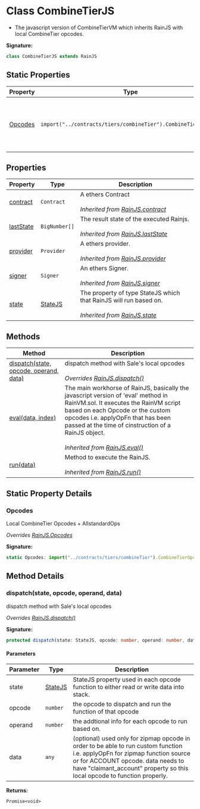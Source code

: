 
# Class CombineTierJS

- The javascript version of CombineTierVM which inherits RainJS with local CombineTier opcodes.

<b>Signature:</b>

```typescript
class CombineTierJS extends RainJS 
```

## Static Properties

|  Property | Type | Description |
|  --- | --- | --- |
|  [Opcodes](./combinetierjs.md#Opcodes-property-static) | `import("../contracts/tiers/combineTier").CombineTierOpcodes` | Local CombineTier Opcodes + AllstandardOps<br></br>*Overrides [RainJS.Opcodes](./rainjs.md#Opcodes-property-static)* |

## Properties

|  Property | Type | Description |
|  --- | --- | --- |
|  [contract](./rainjs.md#contract-property) | `Contract` | A ethers Contract<br></br>*Inherited from [RainJS.contract](./rainjs.md#contract-property)* |
|  [lastState](./rainjs.md#lastState-property) | `BigNumber[]` | The result state of the executed Rainjs.<br></br>*Inherited from [RainJS.lastState](./rainjs.md#lastState-property)* |
|  [provider](./rainjs.md#provider-property) | `Provider` | A ethers provider.<br></br>*Inherited from [RainJS.provider](./rainjs.md#provider-property)* |
|  [signer](./rainjs.md#signer-property) | `Signer` | An ethers Signer.<br></br>*Inherited from [RainJS.signer](./rainjs.md#signer-property)* |
|  [state](./rainjs.md#state-property) | [StateJS](../interfaces/statejs.md) | The property of type StateJS which that RainJS will run based on.<br></br>*Inherited from [RainJS.state](./rainjs.md#state-property)* |

## Methods

|  Method | Description |
|  --- | --- |
|  [dispatch(state, opcode, operand, data)](./combinetierjs.md#dispatch-method-1) | dispatch method with Sale's local opcodes<br></br>*Overrides [RainJS.dispatch()](./rainjs.md#dispatch-method-1)* |
|  [eval(data, index)](./rainjs.md#eval-method-1) | The main workhorse of RainJS, basically the javascript version of 'eval' method in RainVM.sol. It executes the RainVM script based on each Opcode or the custom opcodes i.e. applyOpFn that has been passed at the time of cinstruction of a RainJS object.<br></br>*Inherited from [RainJS.eval()](./rainjs.md#eval-method-1)* |
|  [run(data)](./rainjs.md#run-method-1) | Method to execute the RainJS.<br></br>*Inherited from [RainJS.run()](./rainjs.md#run-method-1)* |

## Static Property Details

<a id="Opcodes-property-static"></a>

### Opcodes

Local CombineTier Opcodes + AllstandardOps

*Overrides [RainJS.Opcodes](./rainjs.md#Opcodes-property-static)*

<b>Signature:</b>

```typescript
static Opcodes: import("../contracts/tiers/combineTier").CombineTierOpcodes;
```

## Method Details

<a id="dispatch-method-1"></a>

### dispatch(state, opcode, operand, data)

dispatch method with Sale's local opcodes

*Overrides [RainJS.dispatch()](./rainjs.md#dispatch-method-1)*

<b>Signature:</b>

```typescript
protected dispatch(state: StateJS, opcode: number, operand: number, data?: any): Promise<void>;
```

#### Parameters

|  Parameter | Type | Description |
|  --- | --- | --- |
|  state | [StateJS](../interfaces/statejs.md) | StateJS property used in each opcode function to either read or write data into stack. |
|  opcode | `number` | the opcode to dispatch and run the function of that opcode |
|  operand | `number` | the addtional info for each opcode to run based on. |
|  data | `any` | (optional) used only for zipmap opcode in order to be able to run custom function i.e. applyOpFn for zipmap function source or for ACCOUNT opcode. data needs to have "claimant\_account" property so this local opcode to function properly. |

<b>Returns:</b>

`Promise<void>`

